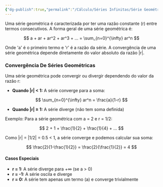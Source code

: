 ```yaml
---
{"dg-publish":true,"permalink":"/Cálculo/Séries Infinitas/Série Geométrica/","dgPassFrontmatter":true,"created":"2025-04-16T05:00:12.670-03:00"}
---
```



Uma série geométrica é caracterizada por ter uma razão constante (r) entre termos consecutivos. A forma geral de uma série geométrica é:

$$
 a + ar + ar^2 + ar^3 + … = \sum_{n=0}^{\infty} ar^n 
$$

Onde 'a' é o primeiro termo e 'r' é a razão da série. A convergência de uma série geométrica depende diretamente do valor absoluto da razão |r|.

### Convergência De Séries Geométricas

Uma série geométrica pode convergir ou divergir dependendo do valor da razão r:

- **Quando |r| < 1:** A série converge para a soma:

$$
 \sum_{n=0}^{\infty} ar^n = \frac{a}{1-r} 
$$

- **Quando |r| ≥ 1:** A série diverge (não tem soma definida)

Exemplo: Para a série geométrica com a = 2 e r = 1/2:

$$
 2 + 1 + \frac{1}{2} + \frac{1}{4} + … 
$$

Como |r| = |1/2| = 0.5 < 1, a série converge e podemos calcular sua soma:

$$
 \frac{2}{1-\frac{1}{2}} = \frac{2}{\frac{1}{2}} = 4 
$$

#### Casos Especiais

- **r = 1:** A série diverge para +∞ (se a > 0)
- **r = -1:** A série oscila e diverge
- **r = 0:** A série tem apenas um termo (a) e converge trivialmente
